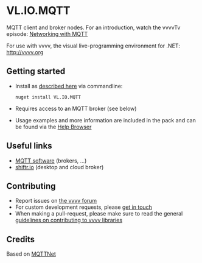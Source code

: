 # VL.IO.MQTT
MQTT client and broker nodes. For an introduction, watch the vvvvTv episode: [Networking with MQTT](https://youtube.com/live/LZ-y5FOrdh0)

For use with vvvv, the visual live-programming environment for .NET: http://vvvv.org

## Getting started
- Install as [described here](https://thegraybook.vvvv.org/reference/hde/managing-nugets.html) via commandline:

    `nuget install VL.IO.MQTT`
  
- Requires access to an MQTT broker (see below)
- Usage examples and more information are included in the pack and can be found via the [Help Browser](https://thegraybook.vvvv.org/reference/hde/findinghelp.html)

## Useful links
- [MQTT software](https://mqtt.org/software/) (brokers, ...)
- [shiftr.io](https://shiftr.io/) (desktop and cloud broker)

## Contributing
- Report issues on [the vvvv forum](https://forum.vvvv.org/c/vvvv-gamma/28)
- For custom development requests, please [get in touch](mailto:devvvvs@vvvv.org)
- When making a pull-request, please make sure to read the general [guidelines on contributing to vvvv libraries](https://thegraybook.vvvv.org/reference/extending/contributing.html)

## Credits
Based on [MQTTNet](https://www.nuget.org/packages/MQTTNet/)
